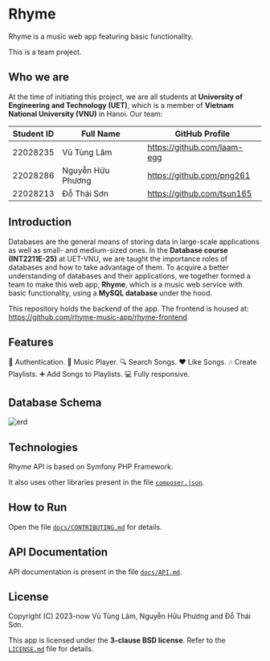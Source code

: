 # Rhyme

Rhyme is a music web app featuring basic functionality.

This is a team project.

## Who we are

At the time of initiating this project, we are all students at
**University of Engineering and Technology (UET)**, which is a
member of **Vietnam National University (VNU)** in Hanoi. Our team:

| Student ID |     Full Name     |          GitHub Profile         |
| :--------: | ----------------- | ------------------------------- |
|  22028235  | Vũ Tùng Lâm       | <https://github.com/laam-egg>   |
|  22028286  | Nguyễn Hữu Phương | <https://github.com/png261>     |
|  22028213  | Đỗ Thái Sơn       | <https://github.com/tsun165>    |

## Introduction

Databases are the general means of storing data in large-scale applications
as well as small- and medium-sized ones. In the **Database course (INT2211E-25)**
at UET-VNU, we are taught the importance roles of databases and how to take
advantage of them. To acquire a better understanding of databases and their
applications, we together formed a team to make this web app, **Rhyme**, which
is a music web service with basic functionality, using a **MySQL database**
under the hood.

This repository holds the backend of the app. The frontend is housed at:
<https://github.com/rhyme-music-app/rhyme-frontend>

## Features

🔐 Authentication.
🎵 Music Player.
🔍 Search Songs.
❤️  Like Songs.
🎶 Create Playlists.
➕ Add Songs to Playlists.
💻 Fully responsive.


## Database Schema

![erd](https://github.com/tsun165/rhyme-backend/assets/125455011/6bc2459a-f59c-410a-9035-82883bef4145)


## Technologies

Rhyme API is based on Symfony PHP Framework.

It also uses other libraries present in the file
[`composer.json`](/composer.json).

## How to Run

Open the file [`docs/CONTRIBUTING.md`](/docs/CONTRIBUTING.md) for details.

## API Documentation

API documentation is present in the file [`docs/API.md`](/docs/API.md).

## License

Copyright (C) 2023-now Vũ Tùng Lâm, Nguyễn Hữu Phương and Đỗ Thái Sơn.

This app is licensed under the **3-clause BSD license**. Refer to the
[`LICENSE.md`](/LICENSE.md) file for details.

